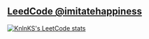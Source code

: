 ## [LeedCode @imitatehappiness](https://leetcode.com/imitatehappiness/)

[![KnlnKS's LeetCode stats](https://leetcode-stats-six.vercel.app/api?username=imitatehappiness&theme=dark)](https://github.com/KnlnKS/leetcode-stats)
